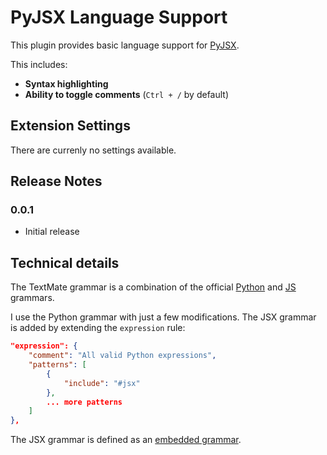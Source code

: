 # PyJSX Language Support

This plugin provides basic language support for [PyJSX](https://github.com/tomasr8/pyjsx).

This includes:
- __Syntax highlighting__
- __Ability to toggle comments__ (`Ctrl + /` by default)

## Extension Settings

There are currenly no settings available.

## Release Notes

### 0.0.1

* Initial release

## Technical details

The TextMate grammar is a combination of the official
[Python](https://github.com/microsoft/vscode/tree/main/extensions/python) and
[JS](https://github.com/microsoft/vscode/tree/main/extensions/javascript)
grammars.

I use the Python grammar with just a few modifications. The JSX grammar is added by extending the `expression` rule:

```json
"expression": {
    "comment": "All valid Python expressions",
    "patterns": [
        {
            "include": "#jsx"
        },
        ... more patterns
    ]
},
```

The JSX grammar is defined as an [embedded grammar](https://code.visualstudio.com/api/language-extensions/syntax-highlight-guide#embedded-languages). 

